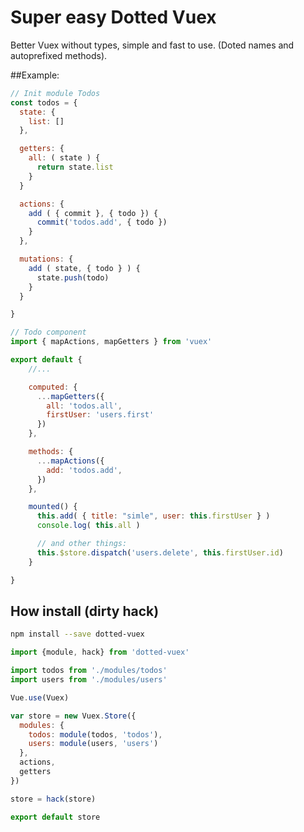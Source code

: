 # Super easy Dotted Vuex
Better Vuex without types, simple and fast to use. (Doted names and autoprefixed methods).


##Example:
```javascript
// Init module Todos
const todos = {
  state: {
    list: []
  },

  getters: {
    all: ( state ) {
      return state.list
    }
  }

  actions: {
    add ( { commit }, { todo }) {
      commit('todos.add', { todo })
    }
  },

  mutations: {
    add ( state, { todo } ) {
      state.push(todo)
    }
  }

}
```

```javascript
// Todo component
import { mapActions, mapGetters } from 'vuex'

export default {
    //...

    computed: {
      ...mapGetters({
        all: 'todos.all',
        firstUser: 'users.first'
      })
    },

    methods: {
      ...mapActions({
        add: 'todos.add',
      })
    },

    mounted() {
      this.add( { title: "simle", user: this.firstUser } )
      console.log( this.all )

      // and other things:
      this.$store.dispatch('users.delete', this.firstUser.id)
    }

}


```


## How install (dirty hack)
```bash
npm install --save dotted-vuex

```
```javascript
import {module, hack} from 'dotted-vuex'

import todos from './modules/todos'
import users from './modules/users'

Vue.use(Vuex)

var store = new Vuex.Store({
  modules: {
    todos: module(todos, 'todos'),
    users: module(users, 'users')
  },
  actions,
  getters
})

store = hack(store)

export default store
```
